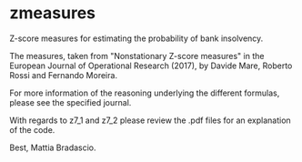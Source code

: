 # zmeasures
Z-score measures for estimating the probability of bank insolvency.

The measures, taken from "Nonstationary Z-score measures" in the European Journal of Operational Research (2017), by Davide Mare, Roberto Rossi and Fernando Moreira. 

For more information of the reasoning underlying the different formulas, please see the specified journal.

With regards to z7_1 and z7_2 please review the .pdf files for an explanation of the code.

Best,
Mattia Bradascio.
